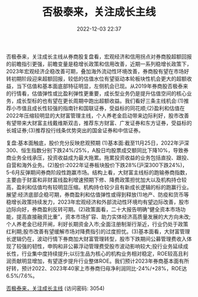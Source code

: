 ﻿---
title: 否极泰来，关注成长主线
date: 2022-12-03 22:37
tags:
- 证券行业
updated: 
---

否极泰来，关注成长主线从券商股复盘看，宏观经济和信用拐点对券商股超额回报的前瞻指引更强，前瞻变量是稳增长政策和信用改善，近期一系列稳增长政策下，2023年宏观经济企稳改善可期，叠加海外流动性环境改善，券商股有望在市场好转初期阶段迎来超额回报，较低的估值水位有望驱动本轮板块性机会更大的超额收益，当下估值和基本面底部特征明显，左侧机会已现。从2019年券商股否极泰来的行情看，估值弹性或比盈利弹性更重要，成长型业务仍是提升估值空间的核心业务，成长型标的也有望在更长周期中跑出超额收益。我们看好三条主线机会:(1)推荐小市值且成长性较强的指南针和国联证券，受益标的同花顺;(2)盈利和估值在2022年压缩较明显的大财富管理主线，个人养老金启动带来边际利好，股市改善有望带来大财富主线戴维斯双击，推荐东方财富、广发证券和东方证券，受益标的长城证券;(3)推荐投行线条优势突出的国金证券和中信证券。
<!-- more -->
复盘:基本面触底，股价充分反映悲观预期
(1)基本面:截至11月25日，2022年沪深300、恒生指数分别下跌24%/25%，A股日均股票成交额同比下降10%，导致券商业务全线承压，投资收益成为最大拖累。拖累投资收益的业务包括直投、跟投、自营和海外业务。(2)股价:2022年证券板块股价下跌28%(沪深300下跌24%)，5-6月反弹期间券商阶段性跑赢市场。结构上看，大财富主线标的跑输券商指数，主要由于财富和非财富线盈利增速预期下修、降费政策担忧加大以及机构持仓较高，盈利和估值均有较明显压缩。机构持仓较少且有新成长逻辑的标的跑赢行业。
展望:经济底部企稳可期，券商盈利和估值弹性或得到释放(1)地产、防疫和货币等稳增长政策持续发力，2023年宏观经济和外部流动性环境均有望边际改善，股市边际向好，券商盈利反转可期。(2)政策面看，二十大报告明确“健全资本市场功能，提高直接融资比重”，资本市场扩容、助力实体经济高质量发展的大方向未改;个人养老金已经开闸，利好长期资金入市;全面注册制渐行渐近，行业仍处于政策红利期;股市改善有望缓解市场对降费指引的过度担忧。(3)基本面看，大财富管理长逻辑仍在，波动行情下券商加大财富管理转型，股市下跌期间公募管理费收入体现了较强的韧性，申购和非公募浮动管理费受股市波动影响较大;投行业务延续成长性，行业集中度持续提升;以衍生品为核心的机构业务相对稳定，ROE较高且利润贡献明显增加，有望逐步提升行业整体ROE。我们预计2023年券商基本面有所好转，预计2022、2023年40家上市券商归母净利润同比-24%/+28%，ROE达6.5%/7.6%。

[否极泰来，关注成长主线](https://url12.ctfile.com/f/3948612-739736417-9620db?p=3054)
(访问密码: 3054)

